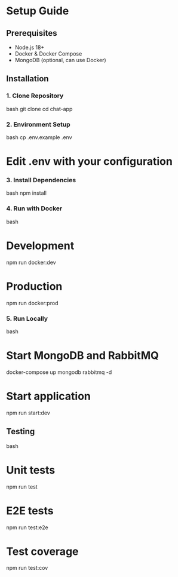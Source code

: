 # Setup Guide

## Prerequisites

- Node.js 18+
- Docker & Docker Compose
- MongoDB (optional, can use Docker)

## Installation

### 1. Clone Repository

bash
git clone <repository-url>
cd chat-app


### 2. Environment Setup

bash
cp .env.example .env

# Edit .env with your configuration



### 3. Install Dependencies

bash
npm install


### 4. Run with Docker

bash

# Development

npm run docker:dev

# Production

npm run docker:prod


### 5. Run Locally

bash

# Start MongoDB and RabbitMQ

docker-compose up mongodb rabbitmq -d

# Start application

npm run start:dev


## Testing

bash

# Unit tests

npm run test

# E2E tests

npm run test:e2e

# Test coverage

npm run test:cov

